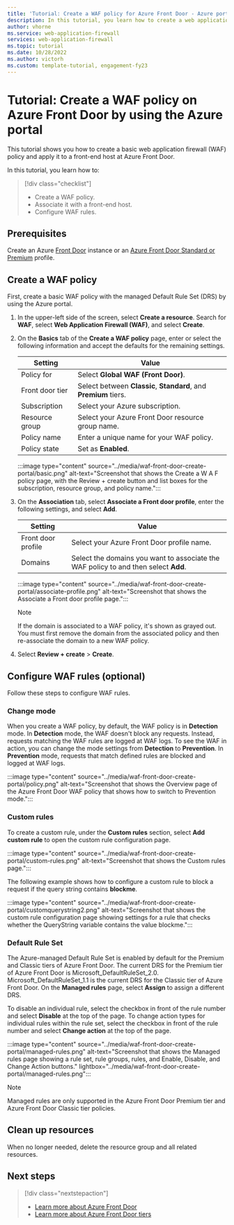 ```yaml
---
title: 'Tutorial: Create a WAF policy for Azure Front Door - Azure portal'
description: In this tutorial, you learn how to create a web application firewall (WAF) policy by using the Azure portal.
author: vhorne
ms.service: web-application-firewall
services: web-application-firewall
ms.topic: tutorial
ms.date: 10/28/2022
ms.author: victorh
ms.custom: template-tutorial, engagement-fy23
---
```


# Tutorial: Create a WAF policy on Azure Front Door by using the Azure portal

This tutorial shows you how to create a basic web application firewall (WAF) policy and apply it to a front-end host at Azure Front Door.

In this tutorial, you learn how to:

> [!div class="checklist"]
> * Create a WAF policy.
> * Associate it with a front-end host.
> * Configure WAF rules.

## Prerequisites

Create an Azure [Front Door](../../frontdoor/quickstart-create-front-door.md) instance or an [Azure Front Door Standard or Premium](../../frontdoor/standard-premium/create-front-door-portal.md) profile.

## Create a WAF policy

First, create a basic WAF policy with the managed Default Rule Set (DRS) by using the Azure portal.

1. In the upper-left side of the screen, select **Create a resource**. Search for **WAF**, select **Web Application Firewall (WAF)**, and select **Create**.

1. On the **Basics** tab of the **Create a WAF policy** page, enter or select the following information and accept the defaults for the remaining settings.

    | Setting                 | Value                                              |
    | ---                     | ---                                                |
    | Policy for              | Select **Global WAF (Front Door)**. |
    | Front door tier         | Select between **Classic**, **Standard**, and **Premium** tiers. |
    | Subscription            | Select your Azure subscription.|
    | Resource group          | Select your Azure Front Door resource group name.|
    | Policy name             | Enter a unique name for your WAF policy.|
    | Policy state            | Set as **Enabled**. |

   :::image type="content" source="../media/waf-front-door-create-portal/basic.png" alt-text="Screenshot that shows the Create a W A F policy page, with the Review + create button and list boxes for the subscription, resource group, and policy name.":::

1. On the **Association** tab, select **Associate a Front door profile**, enter the following settings, and select **Add**.

    | Setting                 | Value                                              |
    | ---                     | ---                                                |
    | Front door profile              | Select your Azure Front Door profile name. |
    | Domains          | Select the domains you want to associate the WAF policy to and then select **Add**. |

    :::image type="content" source="../media/waf-front-door-create-portal/associate-profile.png" alt-text="Screenshot that shows the Associate a Front door profile page.":::
    
    > [!NOTE]
    > If the domain is associated to a WAF policy, it's shown as grayed out. You must first remove the domain from the associated policy and then re-associate the domain to a new WAF policy.

1. Select **Review + create** > **Create**.

## Configure WAF rules (optional)

Follow these steps to configure WAF rules.

### Change mode

When you create a WAF policy, by default, the WAF policy is in **Detection** mode. In **Detection** mode, the WAF doesn't block any requests. Instead, requests matching the WAF rules are logged at WAF logs.
To see the WAF in action, you can change the mode settings from **Detection** to **Prevention**. In **Prevention** mode, requests that match defined rules are blocked and logged at WAF logs.

 :::image type="content" source="../media/waf-front-door-create-portal/policy.png" alt-text="Screenshot that shows the Overview page of the Azure Front Door WAF policy that shows how to switch to Prevention mode.":::

### Custom rules

To create a custom rule, under the **Custom rules** section, select **Add custom rule** to open the custom rule configuration page.

:::image type="content" source="../media/waf-front-door-create-portal/custom-rules.png" alt-text="Screenshot that shows the Custom rules page.":::

The following example shows how to configure a custom rule to block a request if the query string contains **blockme**.

:::image type="content" source="../media/waf-front-door-create-portal/customquerystring2.png" alt-text="Screenshot that shows the custom rule configuration page showing settings for a rule that checks whether the QueryString variable contains the value blockme.":::

### Default Rule Set

The Azure-managed Default Rule Set is enabled by default for the Premium and Classic tiers of Azure Front Door. The current DRS for the Premium tier of Azure Front Door is Microsoft_DefaultRuleSet_2.0. Microsoft_DefaultRuleSet_1.1 is the current DRS for the Classic tier of Azure Front Door. On the **Managed rules** page, select **Assign** to assign a different DRS.

To disable an individual rule, select the checkbox in front of the rule number and select **Disable** at the top of the page. To change action types for individual rules within the rule set, select the checkbox in front of the rule number and select **Change action** at the top of the page.

:::image type="content" source="../media/waf-front-door-create-portal/managed-rules.png" alt-text="Screenshot that shows the Managed rules page showing a rule set, rule groups, rules, and Enable, Disable, and Change Action buttons." lightbox="../media/waf-front-door-create-portal/managed-rules.png":::

> [!NOTE]
> Managed rules are only supported in the Azure Front Door Premium tier and Azure Front Door Classic tier policies.

## Clean up resources

When no longer needed, delete the resource group and all related resources.

## Next steps

> [!div class="nextstepaction"]
> - [Learn more about Azure Front Door](../../frontdoor/front-door-overview.md)
> - [Learn more about Azure Front Door tiers](../../frontdoor/standard-premium/tier-comparison.md)
